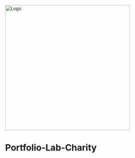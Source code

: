 <img alt="Logo" src="http://coderslab.pl/svg/logo-coderslab.svg" width="400">


# Portfolio-Lab-Charity